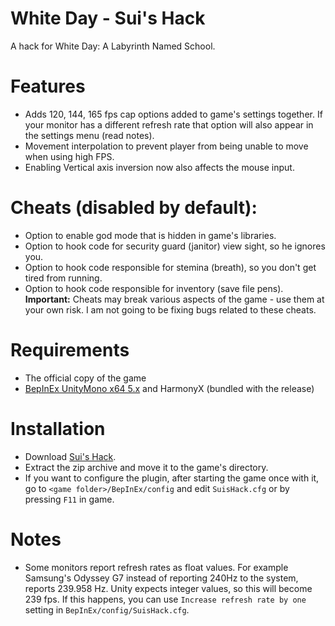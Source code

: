 # White Day - Sui's Hack
 A hack for White Day: A Labyrinth Named School.
 
# Features
 * Adds 120, 144, 165 fps cap options added to game's settings together. If your monitor has a different refresh rate that option will also appear in the settings menu (read notes).
 * Movement interpolation to prevent player from being unable to move when using high FPS.
 * Enabling Vertical axis inversion now also affects the mouse input.
 
# Cheats (disabled by default):
 * Option to enable god mode that is hidden in game's libraries.
 * Option to hook code for security guard (janitor) view sight, so he ignores you. 
 * Option to hook code responsible for stemina (breath), so you don't get tired from running.
 * Option to hook code responsible for inventory (save file pens).
**Important:** Cheats may break various aspects of the game - use them at your own risk. I am not going to be fixing bugs related to these cheats.

# Requirements
* The official copy of the game
* [BepInEx UnityMono x64 5.x](https://github.com/BepInEx/BepInEx/releases/) and HarmonyX (bundled with the release)

# Installation
* Download [Sui's Hack](https://github.com/SuiMachine/White-Day---Sui-s-Hack/releases).
* Extract the zip archive and move it to the game's directory.
* If you want to configure the plugin, after starting the game once with it, go to ``<game folder>/BepInEx/config`` and edit ``SuisHack.cfg`` or by pressing ``F11`` in game.

# Notes
* Some monitors report refresh rates as float values. For example Samsung's Odyssey G7 instead of reporting 240Hz to the system, reports 239.958 Hz. Unity expects integer values, so this will become 239 fps. If this happens, you can use ``Increase refresh rate by one`` setting in ``BepInEx/config/SuisHack.cfg``.
